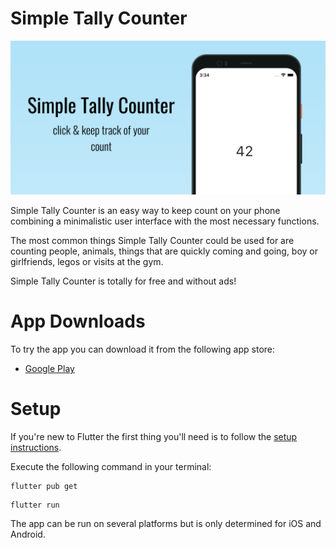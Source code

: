 # Simple Tally Counter

![feature graphic](assets/images/feature_graphic.png "Simple Tally Counter Feature Graphic")

Simple Tally Counter is an easy way to keep count on your phone combining a minimalistic user interface with the most necessary functions.

The most common things Simple Tally Counter could be used for are counting people, animals, things that are quickly coming and going, boy or girlfriends, legos or visits at the gym.

Simple Tally Counter is totally for free and without ads!

# App Downloads

To try the app you can download it from the following app store:


- [Google Play](https://play.google.com/store/apps/details?id=com.lamnguyen.tally_counter)

# Setup

If you're new to Flutter the first thing you'll need is to follow the [setup instructions](https://docs.flutter.dev/get-started/install).

Execute the following command in your terminal:
```
flutter pub get
```
```
flutter run 
```
The app can be run on several platforms but is only determined for iOS and Android.